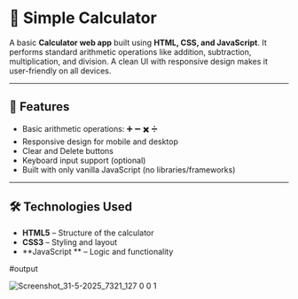 # 🧮 Simple Calculator

A basic **Calculator web app** built using **HTML, CSS, and JavaScript**. It performs standard arithmetic operations like addition, subtraction, multiplication, and division. A clean UI with responsive design makes it user-friendly on all devices.

---

## 🚀 Features

- Basic arithmetic operations: ➕ ➖ ✖️ ➗  
- Responsive design for mobile and desktop  
- Clear and Delete buttons  
- Keyboard input support (optional)  
- Built with only vanilla JavaScript (no libraries/frameworks)

---

## 🛠️ Technologies Used

- **HTML5** – Structure of the calculator
- **CSS3** – Styling and layout
- **JavaScript ** – Logic and functionality



#output


![Screenshot_31-5-2025_7321_127 0 0 1](https://github.com/user-attachments/assets/d438efa1-f8b7-4877-a715-545877600335)

